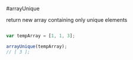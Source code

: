 #arrayUnique

return new array containing only unique elements

``` js

var tempArray = [1, 1, 3];

arrayUnique(tempArray);
// [ 3 ];

```
